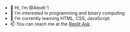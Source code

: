 - 👋 Hi, I’m @AlexK-1
- 👀 I’m interested in programming and binary computing
- 🌱 I’m currently learning HTML, CSS, JavaScript
- 📫 You can reach me at the [Replit Ask](https://ask.replit.com/u/kalexk/summary).

<!---
AlexK-1/AlexK-1 is a ✨ special ✨ repository because its `README.md` (this file) appears on your GitHub profile.
You can click the Preview link to take a look at your changes.
--->
